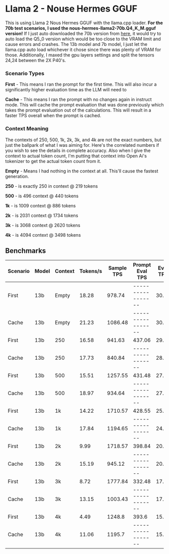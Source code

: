 # Llama 2 - Nouse Hermes GGUF
This is using Llama 2 Nous Hermes GGUF with the llama.cpp loader. **For the 70b test scenarios, I used the nous-hermes-llama2-70b.Q4_K_M.gguf version!** If I just auto downloaded the 70b version from [here](https://huggingface.co/TheBloke/Nous-Hermes-Llama2-70B-GGUF), it would try to auto load the Q5_0 version which would be too close to the VRAM limit and cause errors and crashes. The 13b model and 7b model, I just let the llama.cpp auto load whichever it chose since there was plenty of VRAM for those. Additionally, I maxed the gpu layers settings and split the tensors 24,24 between the 2X P40's.

### Scenario Types
**First** - This means I ran the prompt for the first time. This will also incur a significantly higher evaluation time as the LLM will need to 

**Cache** - This means I ran the prompt with no changes again in instruct mode. This will cache the prompt evaluation that was done previously which takes the prompt evaluation out of the calculations. This will result in a faster TPS overall when the prompt is cached.

### Context Meaning
The contexts of 250, 500, 1k, 2k, 3k, and 4k are not the exact numbers, but just the ballpark of what I was aiming for. Here's the correlated numbers if you wish to see the details in complete accuracy. Also when I give the context to actual token count, I'm putting that context into Open Ai's tokenizer to get the actual token count from it.

**Empty** - Means I had nothing in the context at all. This'll cause the fastest generation.

**250** - is exactly 250 in context @ 219 tokens

**500** - is 496 context @ 440 tokens

**1k** - is 1009 context @ 886 tokens

**2k** - is 2031 context @ 1734 tokens

**3k** - is 3068 context @ 2620 tokens

**4k** - is 4094 context @ 3498 tokens

## Benchmarks

| Scenario | Model | Context | Tokens/s | Sample TPS | Prompt Eval TPS | Eval TPS |
|----------|-------|---------|----------|------------|-----------------|----------|
| First    | 13b   | Empty   | 18.28    | 978.74     |-----------------| 30.67 |
| Cache    | 13b   | Empty   | 21.23    | 1086.48    |-----------------| 30.57 |
| First    | 13b   | 250     | 16.58    | 941.63     | 437.06          | 29.17 |
| Cache    | 13b   | 250     | 17.73    | 840.84     |-----------------| 28.47 |
| First    | 13b   | 500     | 15.51    | 1257.55    | 431.48          | 27.53 |
| Cache    | 13b   | 500     | 18.97    | 934.64     |-----------------| 27.04 |
| First    | 13b   | 1k      | 14.22    | 1710.57    | 428.55          | 25.07 |
| Cache    | 13b   | 1k      | 17.84    | 1194.65    |-----------------| 24.37 |
| First    | 13b   | 2k      | 9.99     | 1718.57    | 398.84          | 20.65 |
| Cache    | 13b   | 2k      | 15.19    | 945.12     |-----------------| 20.38 |
| First    | 13b   | 3k      | 8.72     | 1777.84    | 332.48          | 17.94 |
| Cache    | 13b   | 3k      | 13.15    | 1003.43     |-----------------| 17.4 |
| First    | 13b   | 4k      | 4.49     | 1248.8      | 393.6           | 15.71 |
| Cache    | 13b   | 4k      | 11.06    | 1195.7      |-----------------| 15.61 |
